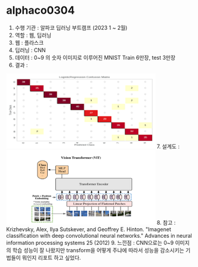# alphaco0304
 
1. 수행 기관 : 알파코 딥러닝 부트캠프 (2023 1 ~ 2월)
2. 역할 : 웹, 딥러닝
3. 웹 : 플라스크
4. 딥러닝 : CNN
5. 데이터 : 0~9 의 숫자 이미지로 이루어진 MNIST Train 6만장, test 3만장
6. 결과  :
<img src = "output.jpg" width="400" height="200"/>
7. 설계도 :
<img src = "architecture.jpg" width="400" height="200"/>
8. 참고 :
Krizhevsky, Alex, Ilya Sutskever, and Geoffrey E. Hinton. "Imagenet classification with deep convolutional neural networks." Advances in neural information processing systems 25 (2012)
9. 느낀점 :
CNN으로는 0~9 이미지의 학습 성능이 잘 나왔지만 transform을 어떻게 주냐에 따라서 성능을 감소시키는 기법들이 뭐인지 리포트 하고 싶었다.
